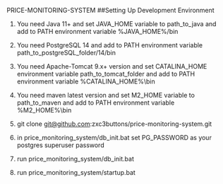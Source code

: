 PRICE-MONITORING-SYSTEM
##Setting Up Development Environment


1) You need Java 11+ and set JAVA_HOME variable to path_to_java and add to PATH environment variable %JAVA_HOME%/bin


2) You need PostgreSQL 14 and add to PATH environment variable path_to_postgreSQL_folder/14/bin


3) You need Apache-Tomcat 9.x+ version and set CATALINA_HOME environment variable path_to_tomcat_folder
and add to PATH environment variable %CATALINA_HOME%\bin


4) You need maven latest version and set M2_HOME variable to path_to_maven and add to PATH environment variable %M2_HOME%\bin


5) git clone git@github.com:zxc3buttons/price-monitoring-system.git


6) in price_monitoring_system/db_init.bat set PG_PASSWORD as your postgres superuser password


7) run price_monitoring_system/db_init.bat


8) run price_monitoring_system/startup.bat
